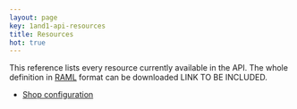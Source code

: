 ```yaml
---
layout: page
key: 1and1-api-resources
title: Resources
hot: true
---
```


This reference lists every resource currently available in the API. The whole definition in [RAML](http://raml.org/) format can be downloaded LINK TO BE INCLUDED.

* [Shop configuration](page:1and1-api-resources-shop-configuration)
